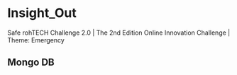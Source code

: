 # Insight_Out
Safe rohTECH Challenge 2.0 | The 2nd Edition Online Innovation Challenge | Theme: Emergency

## Mongo DB